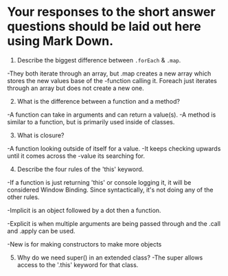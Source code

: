 # Your responses to the short answer questions should be laid out here using Mark Down.
1. Describe the biggest difference between `.forEach` & `.map`.

-They both iterate through an array, but .map creates a new array which stores the new values base of the 
-function calling it. Foreach just iterates through an array but does not create a new one.

2. What is the difference between a function and a method?

-A function can take in arguments and can return a value(s). 
-A method is similar to a function, but is primarily used inside of classes.

3. What is closure?

-A function looking outside of itself for a value.
-It keeps checking upwards until it comes across the 
-value its searching for.

4. Describe the four rules of the 'this' keyword.

-If a function is just returning 'this' or console logging it,
it will be considered Window Binding. Since syntactically, it's 
not doing any of the other rules.

-Implicit is an object followed by a dot then a function.

-Explicit is when multiple arguments are being passed through
and the .call and .apply can be used.

-New is for making constructors to make more objects

5. Why do we need super() in an extended class?
-The super allows access to the '.this' keyword for 
that class.

